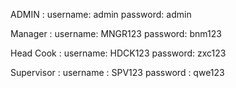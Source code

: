 ADMIN :
      username: admin
      password: admin

Manager :
      username: MNGR123
      password: bnm123

Head Cook :
      username: HDCK123
      password: zxc123

Supervisor :
      username : SPV123
      password : qwe123
